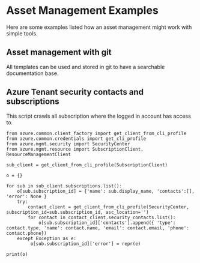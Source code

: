 # Asset Management Examples
Here are some examples listed how an asset management might work with simple tools.
## Asset management with git
All templates can be used and stored in git to have a searchable documentation base.  


## Azure Tenant security contacts and subscriptions
This script crawls all subscription where the logged in account has access to.
```
from azure.common.client_factory import get_client_from_cli_profile
from azure.common.credentials import get_cli_profile
from azure.mgmt.security import SecurityCenter
from azure.mgmt.resource import SubscriptionClient, ResourceManagementClient

sub_client = get_client_from_cli_profile(SubscriptionClient)

o = {}

for sub in sub_client.subscriptions.list():
    o[sub.subscription_id] = {'name': sub.display_name, 'contacts':[], 'error': None }
    try:
        contact_client = get_client_from_cli_profile(SecurityCenter, subscription_id=sub.subscription_id, asc_location='')
        for contact in contact_client.security_contacts.list():
            o[sub.subscription_id]['contacts'].append({ 'type': contact.type, 'name': contact.name, 'email': contact.email, 'phone': contact.phone})
    except Exception as e:
         o[sub.subscription_id]['error'] = repr(e)

print(o)
```